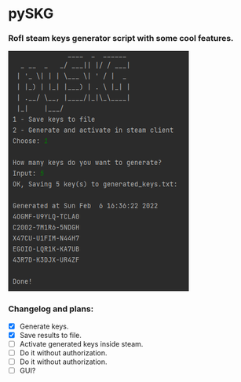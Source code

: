 # pySKG
### <b>Rofl</b> steam keys generator script with some cool features.

![img](/demo.png)


### Changelog and plans:
- [x] Generate keys.
- [x] Save results to file.
- [ ] Activate generated keys inside steam.
- [ ] Do it without authorization.
- [ ] Do it without authorization.
- [ ] GUI?
